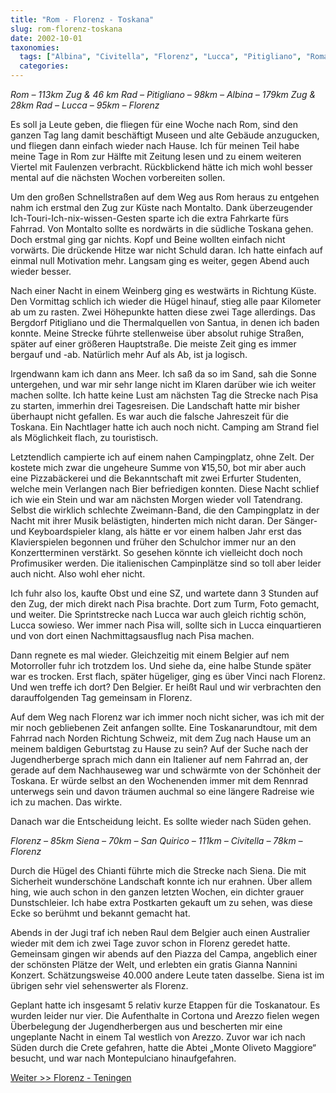 ```yaml
---
title: "Rom - Florenz - Toskana"
slug: rom-florenz-toskana
date: 2002-10-01
taxonomies:
  tags: ["Albina", "Civitella", "Florenz", "Lucca", "Pitigliano", "Roma", "San Quirico", "Siena", "Toskana", "Reisen"]
  categories: 
---
```


<em>Rom – 113km Zug &amp; 46 km Rad – Pitigliano – 98km – Albina – 179km Zug &amp; 28km Rad – Lucca – 95km – Florenz</em>

Es soll ja Leute geben, die fliegen für eine Woche nach Rom, sind den ganzen Tag lang damit beschäftigt Museen und alte Gebäude anzugucken, und fliegen dann einfach wieder nach Hause. Ich für meinen Teil habe meine Tage in Rom zur Hälfte mit Zeitung lesen und zu einem weiteren Viertel mit Faulenzen verbracht. Rückblickend hätte ich mich wohl besser mental auf die nächsten Wochen vorbereiten sollen.

Um den großen Schnellstraßen auf dem Weg aus Rom heraus zu entgehen nahm ich erstmal den Zug zur Küste nach Montalto. Dank überzeugender Ich-Touri-Ich-nix-wissen-Gesten sparte ich die extra Fahrkarte fürs Fahrrad. Von Montalto sollte es nordwärts in die südliche Toskana gehen. Doch erstmal ging gar nichts. Kopf und Beine wollten einfach nicht vorwärts. Die drückende Hitze war nicht Schuld daran. Ich hatte einfach auf einmal null Motivation mehr. Langsam ging es weiter, gegen Abend auch wieder besser.

<!--more-->

Nach einer Nacht in einem Weinberg ging es westwärts in Richtung Küste. Den Vormittag schlich ich wieder die Hügel hinauf, stieg alle paar Kilometer ab um zu rasten. Zwei Höhepunkte hatten diese zwei Tage allerdings. Das Bergdorf Pitigliano und die Thermalquellen von Santua, in denen ich baden konnte. Meine Strecke führte stellenweise über absolut ruhige Straßen, später auf einer größeren Hauptstraße. Die meiste Zeit ging es immer bergauf und -ab. Natürlich mehr Auf als Ab, ist ja logisch.

Irgendwann kam ich dann ans Meer. Ich saß da so im Sand, sah die Sonne untergehen, und war mir sehr lange nicht im Klaren darüber wie ich weiter machen sollte. Ich hatte keine Lust am nächsten Tag die Strecke nach Pisa zu starten, immerhin drei Tagesreisen. Die Landschaft hatte mir bisher überhaupt nicht gefallen. Es war auch die falsche Jahreszeit für die Toskana. Ein Nachtlager hatte ich auch noch nicht. Camping am Strand fiel als Möglichkeit flach, zu touristisch.

Letztendlich campierte ich auf einem nahen Campingplatz, ohne Zelt. Der kostete mich zwar die ungeheure Summe von ¥15,50, bot mir aber auch eine Pizzabäckerei und die Bekanntschaft mit zwei Erfurter Studenten, welche mein Verlangen nach Bier befriedigen konnten. Diese Nacht schlief ich wie ein Stein und war am nächsten Morgen wieder voll Tatendrang. Selbst die wirklich schlechte Zweimann-Band, die den Campingplatz in der Nacht mit ihrer Musik belästigten, hinderten mich nicht daran. Der Sänger- und Keyboardspieler klang, als hätte er vor einem halben Jahr erst das Klavierspielen begonnen und früher den Schulchor immer nur an den Konzertterminen verstärkt. So gesehen könnte ich vielleicht doch noch Profimusiker werden. Die italienischen Campinplätze sind so toll aber leider auch nicht. Also wohl eher nicht.

Ich fuhr also los, kaufte Obst und eine SZ, und wartete dann 3 Stunden auf den Zug, der mich direkt nach Pisa brachte. Dort zum Turm, Foto gemacht, und weiter. Die Sprintstrecke nach Lucca war auch gleich richtig schön, Lucca sowieso. Wer immer nach Pisa will, sollte sich in Lucca einquartieren und von dort einen Nachmittagsausflug nach Pisa machen.

Dann regnete es mal wieder. Gleichzeitig mit einem Belgier auf nem Motorroller fuhr ich trotzdem los. Und siehe da, eine halbe Stunde später war es trocken. Erst flach, später hügeliger, ging es über Vinci nach Florenz. Und wen treffe ich dort? Den Belgier. Er heißt Raul und wir verbrachten den darauffolgenden Tag gemeinsam in Florenz.

Auf dem Weg nach Florenz war ich immer noch nicht sicher, was ich mit der mir noch gebliebenen Zeit anfangen sollte. Eine Toskanarundtour, mit dem Fahrrad nach Norden Richtung Schweiz, mit dem Zug nach Hause um an meinem baldigen Geburtstag zu Hause zu sein? Auf der Suche nach der Jugendherberge sprach mich dann ein Italiener auf nem Fahrrad an, der gerade auf dem Nachhauseweg war und schwärmte von der Schönheit der Toskana. Er würde selbst an den Wochenenden immer mit dem Rennrad unterwegs sein und davon träumen auchmal so eine längere Radreise wie ich zu machen. Das wirkte.

Danach war die Entscheidung leicht. Es sollte wieder nach Süden gehen.

<em>Florenz – 85km Siena – 70km – San Quirico – 111km – Civitella – 78km – Florenz</em>

Durch die Hügel des Chianti führte mich die Strecke nach Siena. Die mit Sicherheit wunderschöne Landschaft konnte ich nur erahnen. Über allem hing, wie auch schon in den ganzen letzten Wochen, ein dichter grauer Dunstschleier. Ich habe extra Postkarten gekauft um zu sehen, was diese Ecke so berühmt und bekannt gemacht hat.

Abends in der Jugi traf ich neben Raul dem Belgier auch einen Australier wieder mit dem ich zwei Tage zuvor schon in Florenz geredet hatte. Gemeinsam gingen wir abends auf den Piazza del Campa, angeblich einer der schönsten Plätze der Welt, und erlebten ein gratis Gianna Nannini Konzert. Schätzungsweise 40.000 andere Leute taten dasselbe. Siena ist im übrigen sehr viel sehenswerter als Florenz.

Geplant hatte ich insgesamt 5 relativ kurze Etappen für die Toskanatour. Es wurden leider nur vier. Die Aufenthalte in Cortona und Arezzo fielen wegen Überbelegung der Jugendherbergen aus und bescherten mir eine ungeplante Nacht in einem Tal westlich von Arezzo. Zuvor war ich nach Süden durch die Crete gefahren, hatte die Abtei „Monte Oliveto Maggiore“ besucht, und war nach Montepulciano hinaufgefahren.

<a href="../florenz-teningen">Weiter &gt;&gt; Florenz - Teningen</a>